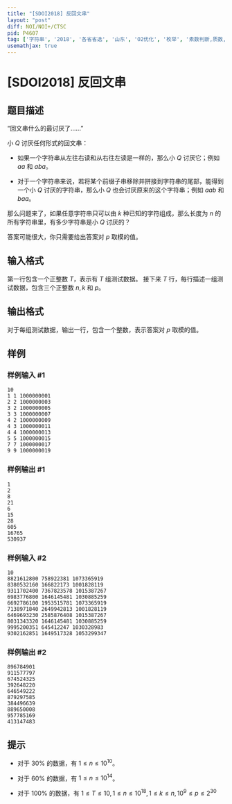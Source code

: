 ```yaml
---
title: "[SDOI2018] 反回文串"
layout: "post"
diff: NOI/NOI+/CTSC
pid: P4607
tag: ['字符串', '2018', '各省省选', '山东', 'O2优化', '枚举', '素数判断,质数,筛法']
usemathjax: true
---
```


# [SDOI2018] 反回文串
## 题目描述

“回文串什么的最讨厌了……”

小 $Q$ 讨厌任何形式的回文串：

- 如果一个字符串从左往右读和从右往左读是一样的，那么小 $Q$ 讨厌它；例如 $aa$ 和 $aba$。

- 对于一个字符串来说，若将某个前缀子串移除并拼接到字符串的尾部，能得到一个小 $Q$ 讨厌的字符串，那么小 $Q$ 也会讨厌原来的这个字符串；例如 $aab$ 和 $baa$。

那么问题来了，如果任意字符串只可以由 $k$ 种已知的字符组成，那么长度为 $n$ 的所有字符串里，有多少字符串是小 $Q$ 讨厌的？

答案可能很大，你只需要给出答案对 $p$ 取模的值。

## 输入格式

第一行包含一个正整数 $T$，表示有 $T$ 组测试数据。
接下来 $T$ 行，每行描述一组测试数据，包含三个正整数 $n, k$ 和 $p$。
## 输出格式

对于每组测试数据，输出一行，包含一个整数，表示答案对 $p$ 取模的值。
## 样例

### 样例输入 #1
```
10
1 1 1000000001
2 2 1000000003
3 2 1000000005
3 3 1000000007
4 2 1000000009
4 3 1000000011
4 4 1000000013
5 5 1000000015
7 7 1000000017
9 9 1000000019
```
### 样例输出 #1
```
1
2
8
21
6
15
28
605
16765
530937

```
### 样例输入 #2
```
10
8821612800 758922381 1073365919
8380532160 166822173 1001828119
9311702400 7367823578 1015387267
6983776800 1646145481 1030885259
6692786100 1953515781 1073365919
7138971840 2649942813 1001828119
6469693230 2585876408 1015387267
8031343320 1646145481 1030885259
9995200351 645412247 1030328983
9302162851 1649517328 1053299347

```
### 样例输出 #2
```
896784901
911577797
674524325
392648220
646549222
879297585
384496639
889650008
957785169
413147483
```
## 提示

- 对于 $30\%$ 的数据，有 $1 ≤ n ≤ 10^{10}$。

- 对于 $60\%$ 的数据，有 $1 ≤ n ≤ 10^{14}$。

- 对于 $100\%$ 的数据，有
$1 ≤ T ≤ 10, 1 ≤ n ≤ 10^{18}, 1 ≤ k ≤ n, 10^9 ≤ p ≤ 2^{30}$

